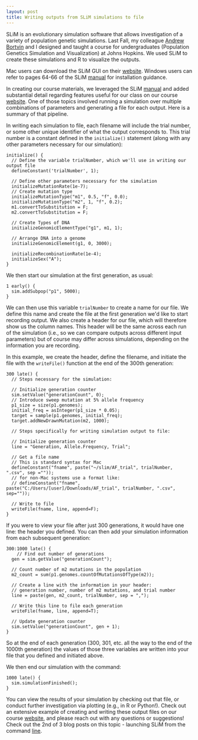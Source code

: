 ```yaml
---
layout: post
title: Writing outputs from SLiM simulations to file
---
```


SLiM is an evolutionary simulation software that allows investigation of a variety of population genetic simulations. Last Fall, my colleague [Andrew Bortvin](https://andrew-bortvin.github.io/) and I designed and taught a course for undergraduates (Population Genetics Simulation and Visualization) at Johns Hopkins. We used SLiM to create these simulations and R to visualize the outputs. 

Mac users can download the SLiM GUI on their [website](https://messerlab.org/slim/). Windows users can refer to pages 64-66 of the SLiM [manual](https://messerlab.org/slim/) for installation guidance. 

In creating our course materials, we leveraged the SLiM [manual](https://messerlab.org/slim/) and added substantial detail regarding features useful for our class on our course [website](https://andrew-bortvin.github.io/slimNotes/slim-guide.html). One of those topics involved running a simulation over multiple combinations of parameters and generating a file for each output. Here is a summary of that pipeline.



In writing each simulation to file, each filename will include the trial number, or some other unique identifier of what the output corresponds to. This trial number is a constant defined in the `initialize()` statement (along with any other parameters necessary for our simulation): 

```
initialize() {
  // Define the variable trialNumber, which we'll use in writing our output file 
  defineConstant('trialNumber', 1);

  // Define other parameters necessary for the simulation 
  initializeMutationRate(1e-7);
  // Create mutation type
  initializeMutationType("m1", 0.5, "f", 0.0);
  initializeMutationType("m2", 1, "f", 0.2);
  m1.convertToSubstitution = F;
  m2.convertToSubstitution = F;
    
  // Create Types of DNA 
  initializeGenomicElementType("g1", m1, 1);   
    
  // Arrange DNA into a genome
  initializeGenomicElement(g1, 0, 3000);
    
  initializeRecombinationRate(1e-4);
  initializeSex("A");
} 
```

We then start our simulation at the first generation, as usual: 

```
1 early() {
  sim.addSubpop("p1", 5000);
}
```

We can then use this variable `trialNumber` to create a name for our file. We define this name and create the file at the first generation we'd like to start recording output. We also create a header for our file, which will therefore show us the column names. This header will be the same across each run of the simulation (i.e., so we can compare outputs across different input parameters) but of course may differ across simulations, depending on the information you are recording. 

In this example, we create the header, define the filename, and initiate the file with the `writeFile()` function at the end of the 300th generation:

```
300 late() {
  // Steps necessary for the simulation: 

  // Initialize generation counter
  sim.setValue("generationCount", 0);
  // Introduce sweep mutation at 5% allele frequency 
  p1_size = size(p1.genomes);
  initial_freq = asInteger(p1_size * 0.05);
  target = sample(p1.genomes, initial_freq);
  target.addNewDrawnMutation(m2, 1000);   
  
  // Steps specifically for writing simulation output to file: 

  // Initialize generation counter
  line = "Generation, Allele.Frequency, Trial";
    
  // Get a file name
  // This is standard syntax for Mac
  defineConstant("fname", paste("~/slim/AF_trial", trialNumber, ".csv", sep =""));
  // for non-Mac systems use a format like:
  // defineConstant("fname", paste("C:/Users/[user]/Downloads/AF_trial", trialNumber, ".csv", sep=""));
    
  // Write to file
  writeFile(fname, line, append=F); 
}
```

If you were to view your file after just 300 generations, it would have one line: the header you defined. You can then add your simulation information from each subsequent generation: 

```
300:1000 late() {
	// Find out number of generations
  gen = sim.getValue("generationCount");
    
  // Count number of m2 mutations in the population
  m2_count = sum(p1.genomes.countOfMutationsOfType(m2));
    
  // Create a line with the information in your header: 
  // generation number, number of m2 mutations, and trial number 
  line = paste(gen, m2_count, trialNumber, sep = ",");

  // Write this line to file each generation 
  writeFile(fname, line, append=T);

  // Update generation counter
  sim.setValue("generationCount", gen + 1);
}
```

So at the end of each generation (300, 301, etc. all the way to the end of the 1000th generation) the values of those three variables are written into your file that you defined and initiated above. 

We then end our simulation with the command:

```
1000 late() { 
  sim.simulationFinished();
}
```

You can view the results of your simulation by checking out that file, or conduct further investigation via plotting (e.g., in R or Python!). Check out an extensive example of creating and writing these output files on our course [website](https://andrew-bortvin.github.io/slimNotes/writing-output.html), and please reach out with any questions or suggestions! Check out the 2nd of 3 blog posts on this topic - launching SLiM from the command [line](https://scarioscia.github.io/2024-01-07/command-line-SLiM).